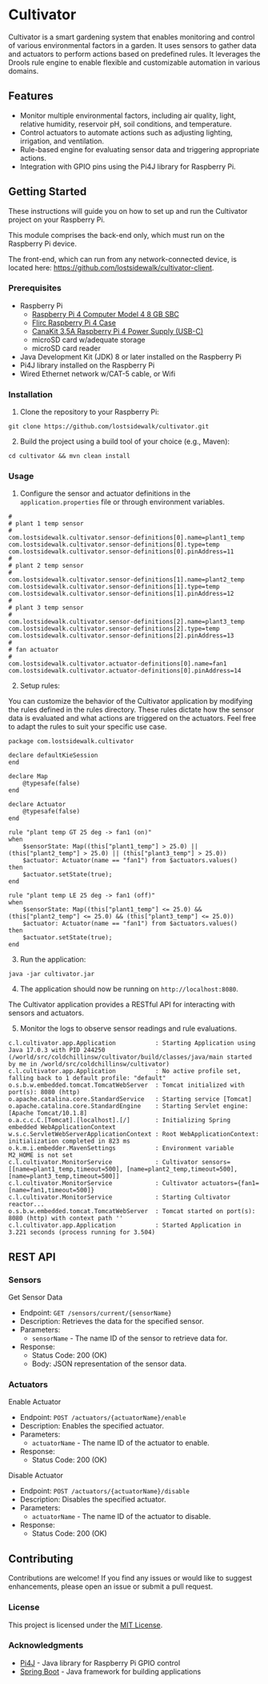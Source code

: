# Cultivator

Cultivator is a smart gardening system that enables monitoring and control of various environmental factors in a garden. It uses sensors to gather data and actuators to perform actions based on predefined rules. It leverages the Drools rule engine to enable flexible and customizable automation in various domains.

## Features

- Monitor multiple environmental factors, including air quality, light, relative humidity, reservoir pH, soil conditions, and temperature.
- Control actuators to automate actions such as adjusting lighting, irrigation, and ventilation.
- Rule-based engine for evaluating sensor data and triggering appropriate actions.
- Integration with GPIO pins using the Pi4J library for Raspberry Pi.

## Getting Started

These instructions will guide you on how to set up and run the Cultivator project on your Raspberry Pi.

This module comprises the back-end only, which must run on the Raspberry Pi device.  

The front-end, which can run from any network-connected device, is located here: https://github.com/lostsidewalk/cultivator-client.

### Prerequisites

- Raspberry Pi  
  - [Raspberry Pi 4 Computer Model 4 8 GB SBC](https://www.amazon.com/dp/B0899VXM8F?psc=1&ref=ppx_yo2ov_dt_b_product_details)
  - [Flirc Raspberry Pi 4 Case](https://www.amazon.com/dp/B07WG4DW52?psc=1&ref=ppx_yo2ov_dt_b_product_details)
  - [CanaKit 3.5A Raspberry Pi 4 Power Supply (USB-C)](https://www.amazon.com/dp/B07TYQRXTK?psc=1&ref=ppx_yo2ov_dt_b_product_details)
  - microSD card w/adequate storage
  - microSD card reader 
- Java Development Kit (JDK) 8 or later installed on the Raspberry Pi
- Pi4J library installed on the Raspberry Pi
- Wired Ethernet network w/CAT-5 cable, or Wifi 

### Installation

1. Clone the repository to your Raspberry Pi:

`git clone https://github.com/lostsidewalk/cultivator.git`

2. Build the project using a build tool of your choice (e.g., Maven):

`cd cultivator && mvn clean install`

### Usage

1. Configure the sensor and actuator definitions in the `application.properties` file or through environment variables.
```
#
# plant 1 temp sensor
#
com.lostsidewalk.cultivator.sensor-definitions[0].name=plant1_temp
com.lostsidewalk.cultivator.sensor-definitions[0].type=temp
com.lostsidewalk.cultivator.sensor-definitions[0].pinAddress=11
#
# plant 2 temp sensor
#
com.lostsidewalk.cultivator.sensor-definitions[1].name=plant2_temp
com.lostsidewalk.cultivator.sensor-definitions[1].type=temp
com.lostsidewalk.cultivator.sensor-definitions[1].pinAddress=12
#
# plant 3 temp sensor
#
com.lostsidewalk.cultivator.sensor-definitions[2].name=plant3_temp
com.lostsidewalk.cultivator.sensor-definitions[2].type=temp
com.lostsidewalk.cultivator.sensor-definitions[2].pinAddress=13
#
# fan actuator
#
com.lostsidewalk.cultivator.actuator-definitions[0].name=fan1
com.lostsidewalk.cultivator.actuator-definitions[0].pinAddress=14
```

2. Setup rules:

You can customize the behavior of the Cultivator application by modifying the rules defined in the rules directory. These rules dictate how the sensor data is evaluated and what actions are triggered on the actuators. Feel free to adapt the rules to suit your specific use case.

```
package com.lostsidewalk.cultivator

declare defaultKieSession
end

declare Map
    @typesafe(false)
end

declare Actuator
    @typesafe(false)
end

rule "plant temp GT 25 deg -> fan1 (on)"
when
    $sensorState: Map((this["plant1_temp"] > 25.0) || (this["plant2_temp"] > 25.0) || (this["plant3_temp"] > 25.0))
    $actuator: Actuator(name == "fan1") from $actuators.values()
then
    $actuator.setState(true);
end

rule "plant temp LE 25 deg -> fan1 (off)"
when
    $sensorState: Map((this["plant1_temp"] <= 25.0) && (this["plant2_temp"] <= 25.0) && (this["plant3_temp"] <= 25.0))
    $actuator: Actuator(name == "fan1") from $actuators.values()
then
    $actuator.setState(true);
end
```

3. Run the application:

`java -jar cultivator.jar`

4. The application should now be running on `http://localhost:8080`.

The Cultivator application provides a RESTful API for interacting with sensors and actuators.

5. Monitor the logs to observe sensor readings and rule evaluations.

```
c.l.cultivator.app.Application           : Starting Application using Java 17.0.3 with PID 244250 (/world/src/coldchillinsw/cultivator/build/classes/java/main started by me in /world/src/coldchillinsw/cultivator)
c.l.cultivator.app.Application           : No active profile set, falling back to 1 default profile: "default"
o.s.b.w.embedded.tomcat.TomcatWebServer  : Tomcat initialized with port(s): 8080 (http)
o.apache.catalina.core.StandardService   : Starting service [Tomcat]
o.apache.catalina.core.StandardEngine    : Starting Servlet engine: [Apache Tomcat/10.1.8]
o.a.c.c.C.[Tomcat].[localhost].[/]       : Initializing Spring embedded WebApplicationContext
w.s.c.ServletWebServerApplicationContext : Root WebApplicationContext: initialization completed in 823 ms
o.k.m.i.embedder.MavenSettings           : Environment variable M2_HOME is not set
c.l.cultivator.MonitorService            : Cultivator sensors=[[name=plant1_temp,timeout=500], [name=plant2_temp,timeout=500], [name=plant3_temp,timeout=500]]
c.l.cultivator.MonitorService            : Cultivator actuators={fan1=[name=fan1,timeout=500]}
c.l.cultivator.MonitorService            : Starting Cultivator reactor...
o.s.b.w.embedded.tomcat.TomcatWebServer  : Tomcat started on port(s): 8080 (http) with context path ''
c.l.cultivator.app.Application           : Started Application in 3.221 seconds (process running for 3.504)
```

## REST API


### Sensors

Get Sensor Data
- Endpoint: `GET /sensors/current/{sensorName}`
- Description: Retrieves the data for the specified sensor.
- Parameters:
  - `sensorName` - The name ID of the sensor to retrieve data for.
- Response:
  - Status Code: 200 (OK)
  - Body: JSON representation of the sensor data.

### Actuators

Enable Actuator
- Endpoint: `POST /actuators/{actuatorName}/enable`
- Description: Enables the specified actuator.
- Parameters:
  - `actuatorName` - The name ID of the actuator to enable.
- Response:
  - Status Code: 200 (OK)

Disable Actuator
- Endpoint: `POST /actuators/{actuatorName}/disable`
- Description: Disables the specified actuator.
- Parameters:
  - `actuatorName` - The name ID of the actuator to disable.
- Response:
  - Status Code: 200 (OK)

## Contributing
Contributions are welcome! If you find any issues or would like to suggest enhancements, please open an issue or submit a pull request.

### License

This project is licensed under the [MIT License](LICENSE).

### Acknowledgments

- [Pi4J](https://pi4j.com/) - Java library for Raspberry Pi GPIO control
- [Spring Boot](https://spring.io/projects/spring-boot) - Java framework for building applications

